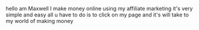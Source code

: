 hello am Maxwell I make money online using my affiliate marketing 
it's very simple and easy 
all u have to do is to click on my page 
and it's will take to my world of making money 

<!---
Maxwell0978/Maxwell0978 is a ✨ special ✨ repository because its `README.md` (this file) appears on your GitHub profile.
You can click the Preview link to take a look at your changes.
--->
